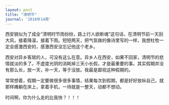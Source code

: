 ```yaml
---
layout: post
title: "清明节"
journal: '2018年14周'
---
```


西安貌似为了成全“清明时节雨纷纷，路上行人欲断魂”这句话，在清明节前一天刮大风，接着降温，接着下雨。短短两天，把气氛做的像诗里写的一样，我想杜牧一定会感激西安的，感激西安没忘记他这个老乡。

西安对异乡客居的人，可没有这么在意。异乡人在西安，如果不回家，清明节的悲情就淡的多了。不虚度光阴的消耗掉三天小长假，才是最重要的事。其实假期并没有那么长，放一天，补一天，等于没放。我最是鄙视这种假期的。

常常想着，假期一定要做很多很多事情，结果每次到假期，都是好好放纵自己，就那样瘫躺在床上，拿着手机，一待就是一整天，动都不想动。

时间啊，你为什么走的比我快？！！！